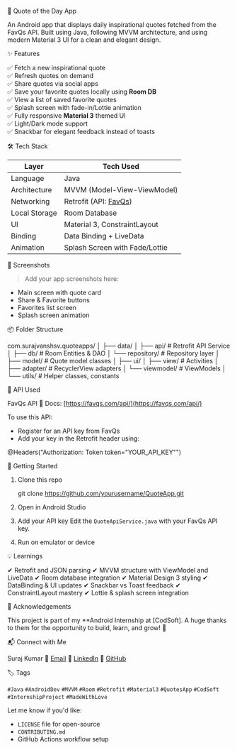 
📱 Quote of the Day App

An Android app that displays daily inspirational quotes fetched from the FavQs API.
Built using Java, following MVVM architecture, and using modern Material 3 UI for a clean and elegant design.

✨ Features

✅ Fetch a new inspirational quote  
✅ Refresh quotes on demand  
✅ Share quotes via social apps  
✅ Save your favorite quotes locally using **Room DB**  
✅ View a list of saved favorite quotes  
✅ Splash screen with fade-in/Lottie animation  
✅ Fully responsive **Material 3** themed UI  
✅ Light/Dark mode support  
✅ Snackbar for elegant feedback instead of toasts


🛠️ Tech Stack

| Layer             | Tech Used                           |
|------------------|-------------------------------------|
| Language          | Java                                |
| Architecture      | MVVM (Model-View-ViewModel)         |
| Networking        | Retrofit (API: [FavQs](https://favqs.com/api/)) |
| Local Storage     | Room Database                       |
| UI                | Material 3, ConstraintLayout        |
| Binding           | Data Binding + LiveData             |
| Animation         | Splash Screen with Fade/Lottie      |


📸 Screenshots

> Add your app screenshots here:
- Main screen with quote card
- Share & Favorite buttons
- Favorites list screen
- Splash screen animation


📦 Folder Structure

com.surajvanshsv.quoteapps/
│
├── data/
│   ├── api/            # Retrofit API Service
│   ├── db/             # Room Entities & DAO
│   └── repository/     # Repository layer
│
├── model/              # Quote model classes
│
├── ui/
│   ├── view/           # Activities
│   ├── adapter/        # RecyclerView adapters
│   └── viewmodel/      # ViewModels
│
└── utils/              # Helper classes, constants


🔌 API Used

FavQs API
📘 Docs: [https://favqs.com/api/](https://favqs.com/api/)

To use this API:

* Register for an API key from FavQs
* Add your key in the Retrofit header using:


@Headers("Authorization: Token token=\"YOUR_API_KEY\"")

🚀 Getting Started

1. Clone this repo

   git clone https://github.com/yourusername/QuoteApp.git

2. Open in Android Studio

3. Add your API key
   Edit the `QuoteApiService.java` with your FavQs API key.

4. Run on emulator or device

💡 Learnings

✔ Retrofit and JSON parsing
✔ MVVM structure with ViewModel and LiveData
✔ Room database integration
✔ Material Design 3 styling
✔ DataBinding & UI updates
✔ Snackbar vs Toast feedback
✔ ConstraintLayout mastery
✔ Lottie & splash screen integration

🙌 Acknowledgements

This project is part of my **Android Internship at [CodSoft].
A huge thanks to them for the opportunity to build, learn, and grow! 🌱


📬 Connect with Me

Suraj Kumar
📧 [Email](mailto:sk658139@gmail.com)
🔗 [LinkedIn](https://www.linkedin.com/in/surajpsk12/)
🐙 [GitHub](https://github.com/surajpsk12)


🏷️ Tags

`#Java` `#AndroidDev` `#MVVM` `#Room` `#Retrofit` `#Material3` `#QuotesApp` `#CodSoft` `#InternshipProject` `#MadeWithLove`


Let me know if you'd like:
- `LICENSE` file for open-source
- `CONTRIBUTING.md`
- GitHub Actions workflow setup

